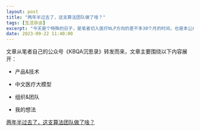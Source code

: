 ```yaml
---
layout: post
title: "两年半过去了，这支算法团队做了啥？"
tags: [生活杂谈]
excerpt: "今天是个特殊的日子，是笔者切入医疗NLP方向的差不多30个月的时间，也是本公众号的第50篇文章，其中有一篇团队同学的工作。在这个具有纪念意义的时间节点，梳理和反思一下我们在这个方向的主要工作和思考，以期和业界同行交流学习，请大家拍砖指教"
date: 2023-09-22 11:40:00
---
```


文章从笔者自己的公众号《KBQA沉思录》转发而来，文章主要围绕以下内容展开：

+ 产品&技术

+ 中文医疗大模型

+ 组织&团队

+ 我的想法

[两年半过去了，这支算法团队做了啥？](https://mp.weixin.qq.com/s?__biz=MzU2MTY2ODEzNA==&mid=2247484836&idx=1&sn=95915613f181a3f977aacbf4367aacc3&chksm=fc740cedcb0385fb3ffe0d0e12840f8ef4ad1b9a8127670e95379b95e5aa2fd3f0b292b3b2c5&token=254709694&lang=zh_CN#rd)